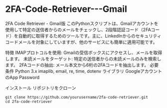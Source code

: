 # 2FA-Code-Retriever---Gmail

2FA Code Retriever - Gmail版
このPythonスクリプトは、Gmailアカウントを使用して特定の送信者からのメールをチェックし、2段階認証コード（2FAコード）を自動的に取得するためのツールです。主に、LinkedInからのセキュリティコードメールを対象にしていますが、他のサービスにも簡単に適用可能です。

特徴
IMAPプロトコルを使用: Gmailの受信ボックスにアクセスし、メールを取得します。
未読メールをターゲット: 特定の送信者からの未読メールのみを検索します。
2FAコードの抽出: メール本文から6桁の2FAコードを抽出します。
必要条件
Python 3.x
imaplib, email, re, time, dotenv ライブラリ
GoogleアカウントのApp Password

インストール
リポジトリをクローン
```
git clone https://github.com/yourusername/2fa-code-retriever.git
cd 2fa-code-retriever
```
